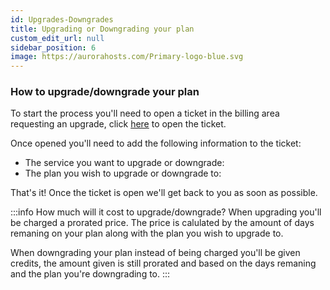 ```yaml
---
id: Upgrades-Downgrades
title: Upgrading or Downgrading your plan
custom_edit_url: null
sidebar_position: 6
image: https://aurorahosts.com/Primary-logo-blue.svg
---
```


### How to upgrade/downgrade your plan

To start the process you'll need to open a ticket in the billing area requesting an upgrade, click [here](https://billing.aurorahosts.com) to open the ticket.

Once opened you'll need to add the following information to the ticket:

* The service you want to upgrade or downgrade:
* The plan you wish to upgrade or downgrade to:

That's it! Once the ticket is open we'll get back to you as soon as possible.

:::info How much will it cost to upgrade/downgrade?
When upgrading you'll be charged a prorated price. The price is calulated by the amount of days remaning on your plan along with the plan you wish to upgrade to.

When downgrading your plan instead of being charged you'll be given credits, the amount given is still prorated and based on the days remaning and the plan you're downgrading to.
:::